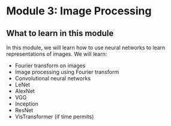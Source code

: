 # Module 3: Image Processing

## What to learn in this module

In this module, we will learn how to use neural networks to learn representations of images. We will learn:
- Fourier transform on images
- Image processing using Fourier transform
- Convolutional neural networks
- LeNet
- AlexNet
- VGG
- Inception
- ResNet
- VisTransformer (if time permits)